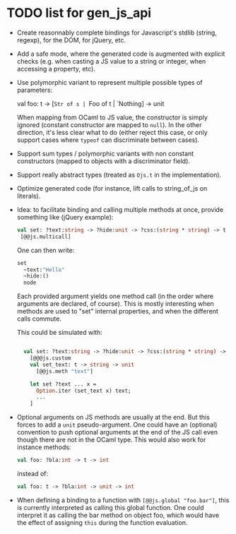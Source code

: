 TODO list for gen_js_api
========================

- Create reasonnably complete bindings for Javascript's stdlib
  (string, regexp), for the DOM, for jQuery, etc.

- Add a safe mode, where the generated code is augmented with explicit
  checks (e.g. when casting a JS value to a string or integer, when
  accessing a property, etc).

- Use polymorphic variant to represent multiple possible types of parameters:

   val foo: t -> [`Str of s | `Foo of t | `Nothing] -> unit

  When mapping from OCaml to JS value, the constructor is simply
  ignored (constant constructor are mapped to `null`).  In the other
  direction, it's less clear what to do (either reject this case,
  or only support cases where `typeof` can discriminate between cases).



- Support sum types / polymorphic variants with non constant constructors
  (mapped to objects with a discriminator field).

- Support really abstract types (treated as `Ojs.t` in the implementation).

- Optimize generated code (for instance, lift calls to string_of_js on
  literals).

- Idea: to facilitate binding and calling multiple methods at once,
  provide something like (jQuery example):

    ```ocaml
    val set: ?text:string -> ?hide:unit -> ?css:(string * string) -> t -> unit
     [@@js.multicall]
    ```


  One can then write:

     ```ocaml
     set
       ~text:"Hello"
       ~hide:()
       node
     ```

  Each provided argument yields one method call (in the order where
  arguments are declared, of course).  This is mostly interesting when
  methods are used to "set" internal properties, and when the different
  calls commute.

  This could be simulated with:

  ```ocaml

    val set: ?text:string -> ?hide:unit -> ?css:(string * string) -> t -> unit
      [@@@js.custom
      val set_text: t -> string -> unit
        [@@js.meth "text"]

      let set ?text ... x =
        Option.iter (set_text x) text;
        ...
      ]
  ```


- Optional arguments on JS methods are usually at the end.  But this
  forces to add a `unit` pseudo-argument.  One could have an
  (optional) convention to push optional arguments at the end of the JS
  call even though there are not in the OCaml type.  This would also
  work for instance methods:

  ```ocaml
  val foo: ?bla:int -> t -> int
  ```

  instead of:

  ```ocaml
  val foo: t -> ?bla:int -> unit -> int
  ```

- When defining a binding to a function with `[@@js.global
  "foo.bar"]`, this is currently interpreted as calling this global
  function.  One could interpret it as calling the bar method on
  object foo, which would have the effect of assigning `this` during
  the function evaluation.
